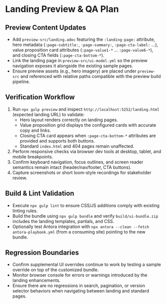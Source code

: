 # Landing Preview & QA Plan

## Preview Content Updates

- Add `preview-src/landing.adoc` featuring the `:landing-page:` attribute, hero metadata (`:page-subtitle:`, `:page-summary:`, `:page-cta-label:` ...), value proposition card attributes (`:page-value1-*` … `:page-value6-*`), and closing CTA fields (`:page-cta-bottom-*`).
- Link the landing page in `preview-src/ui-model.yml` so the preview navigation exposes it alongside the existing sample pages.
- Ensure preview assets (e.g., hero imagery) are placed under `preview-src` and referenced with relative paths compatible with the preview build pipeline.

## Verification Workflow

1. Run `npx gulp preview` and inspect `http://localhost:5252/landing.html` (expected landing URL) to validate:
   - Hero layout renders correctly on landing pages.
   - Value proposition grid displays the configured cards with accurate copy and links.
   - Closing CTA card appears when `:page-cta-bottom-*` attributes are provided and supports both buttons.
   - Standard `index.html` and 404 pages remain unaffected.
2. Perform responsive checks via browser dev tools at desktop, tablet, and mobile breakpoints.
3. Confirm keyboard navigation, focus outlines, and screen reader semantics remain intact (header/nav/footer, CTA buttons).
4. Capture screenshots or short loom-style recordings for stakeholder review.

## Build & Lint Validation

- Execute `npx gulp lint` to ensure CSS/JS additions comply with existing linting rules.
- Build the bundle using `npx gulp bundle` and verify `build/ui-bundle.zip` includes the landing templates, partials, and CSS.
- Optionally test Antora integration with `npx antora --clean --fetch antora-playbook.yml` (from a consuming site) pointing to the new bundle.

## Regression Boundaries

- Confirm supplemental UI overrides continue to work by testing a sample override on top of the customized bundle.
- Monitor browser console for errors or warnings introduced by the landing enhancements.
- Ensure there are no regressions in search, pagination, or version selector behaviors when navigating between landing and standard pages.
